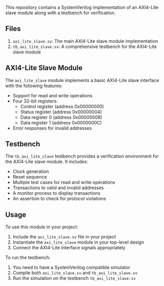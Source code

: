 This repository contains a SystemVerilog implementation of an AXI4-Lite slave module along with a testbench for verification.

## Files

1. `axi_lite_slave.sv`: The main AXI4-Lite slave module implementation
2. `tb_axi_lite_slave.sv`: A comprehensive testbench for the AXI4-Lite slave module

## AXI4-Lite Slave Module

The `axi_lite_slave` module implements a basic AXI4-Lite slave interface with the following features:
- Support for read and write operations
- Four 32-bit registers:
  - Control register (address 0x00000000)
  - Status register (address 0x00000004)
  - Data register 0 (address 0x00000008)
  - Data register 1 (address 0x0000000C)
- Error responses for invalid addresses

## Testbench

The `tb_axi_lite_slave` testbench provides a verification environment for the AXI4-Lite slave module. It includes:
- Clock generation
- Reset sequence
- Multiple test cases for read and write operations
- Transactions to valid and invalid addresses
- A monitor process to display transactions
- An assertion to check for protocol violations

## Usage

To use this module in your project:
1. Include the `axi_lite_slave.sv` file in your project
2. Instantiate the `axi_lite_slave` module in your top-level design
3. Connect the AXI4-Lite interface signals appropriately

To run the testbench:
1. You need to have a SystemVerilog compatible simulator
2. Compile both `axi_lite_slave.sv` and `tb_axi_lite_slave.sv`
3. Run the simulation on the testbench `tb_axi_lite_slave.sv`
